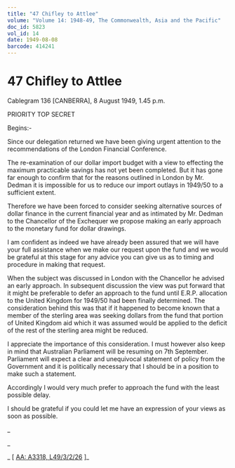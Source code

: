```yaml
---
title: "47 Chifley to Attlee"
volume: "Volume 14: 1948-49, The Commonwealth, Asia and the Pacific"
doc_id: 5823
vol_id: 14
date: 1949-08-08
barcode: 414241
---
```


# 47 Chifley to Attlee

Cablegram 136 [CANBERRA], 8 August 1949, 1.45 p.m.

PRIORITY TOP SECRET

Begins:-

Since our delegation returned we have been giving urgent attention to the recommendations of the London Financial Conference.

The re-examination of our dollar import budget with a view to effecting the maximum practicable savings has not yet been completed. But it has gone far enough to confirm that for the reasons outlined in London by Mr. Dedman it is impossible for us to reduce our import outlays in 1949/50 to a sufficient extent.

Therefore we have been forced to consider seeking alternative sources of dollar finance in the current financial year and as intimated by Mr. Dedman to the Chancellor of the Exchequer we propose making an early approach to the monetary fund for dollar drawings.

I am confident as indeed we have already been assured that we will have your full assistance when we make our request upon the fund and we would be grateful at this stage for any advice you can give us as to timing and procedure in making that request.

When the subject was discussed in London with the Chancellor he advised an early approach. In subsequent discussion the view was put forward that it might be preferable to defer an approach to the fund until E.R.P. allocation to the United Kingdom for 1949/50 had been finally determined. The consideration behind this was that if it happened to become known that a member of the sterling area was seeking dollars from the fund that portion of United Kingdom aid which it was assumed would be applied to the deficit of the rest of the sterling area might be reduced.

I appreciate the importance of this consideration. I must however also keep in mind that Australian Parliament will be resuming on 7th September. Parliament will expect a clear and unequivocal statement of policy from the Government and it is politically necessary that I should be in a position to make such a statement.

Accordingly I would very much prefer to approach the fund with the least possible delay.

I should be grateful if you could let me have an expression of your views as soon as possible.

_

_

_ [ [AA: A3318, L49/3/2/26](http://www.naa.gov.au/cgi-bin/Search?O=I&Number=414241) ]_
